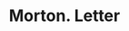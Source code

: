 ---
doi: 10.7916/D8HT41CT
date_other: '1900'
date_other_textual: 1900-1909
form: correspondence
genre:
- Letters (correspondence)
name:
- Morton
object_in_context_url: https://biggert.cul.columbia.edu/items/view/ave_biggert_00630
subject_hierarchical_geographic:
- Grand Rapids, Michigan, United States
subject_name:
- Morton
title: Morton. Letter
sort_title: Morton. Letter
call_number: ave_biggert_00630
coordinates:
- 42.96125,-85.65571944444444
pid: ave_biggert_00630
identifiers: ave_biggert_00630
canvas_id: ldpd:395902
permalink: "/items/ave_biggert_00630/"
layout: iiif-image-page
---